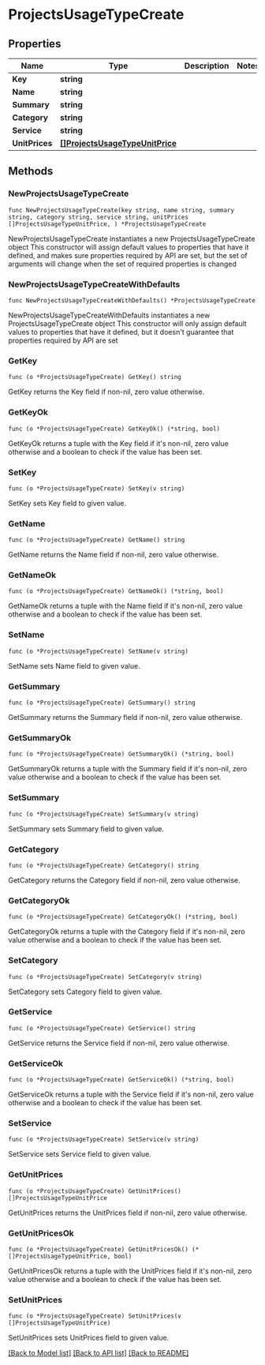 # ProjectsUsageTypeCreate

## Properties

Name | Type | Description | Notes
------------ | ------------- | ------------- | -------------
**Key** | **string** |  | 
**Name** | **string** |  | 
**Summary** | **string** |  | 
**Category** | **string** |  | 
**Service** | **string** |  | 
**UnitPrices** | [**[]ProjectsUsageTypeUnitPrice**](ProjectsUsageTypeUnitPrice.md) |  | 

## Methods

### NewProjectsUsageTypeCreate

`func NewProjectsUsageTypeCreate(key string, name string, summary string, category string, service string, unitPrices []ProjectsUsageTypeUnitPrice, ) *ProjectsUsageTypeCreate`

NewProjectsUsageTypeCreate instantiates a new ProjectsUsageTypeCreate object
This constructor will assign default values to properties that have it defined,
and makes sure properties required by API are set, but the set of arguments
will change when the set of required properties is changed

### NewProjectsUsageTypeCreateWithDefaults

`func NewProjectsUsageTypeCreateWithDefaults() *ProjectsUsageTypeCreate`

NewProjectsUsageTypeCreateWithDefaults instantiates a new ProjectsUsageTypeCreate object
This constructor will only assign default values to properties that have it defined,
but it doesn't guarantee that properties required by API are set

### GetKey

`func (o *ProjectsUsageTypeCreate) GetKey() string`

GetKey returns the Key field if non-nil, zero value otherwise.

### GetKeyOk

`func (o *ProjectsUsageTypeCreate) GetKeyOk() (*string, bool)`

GetKeyOk returns a tuple with the Key field if it's non-nil, zero value otherwise
and a boolean to check if the value has been set.

### SetKey

`func (o *ProjectsUsageTypeCreate) SetKey(v string)`

SetKey sets Key field to given value.


### GetName

`func (o *ProjectsUsageTypeCreate) GetName() string`

GetName returns the Name field if non-nil, zero value otherwise.

### GetNameOk

`func (o *ProjectsUsageTypeCreate) GetNameOk() (*string, bool)`

GetNameOk returns a tuple with the Name field if it's non-nil, zero value otherwise
and a boolean to check if the value has been set.

### SetName

`func (o *ProjectsUsageTypeCreate) SetName(v string)`

SetName sets Name field to given value.


### GetSummary

`func (o *ProjectsUsageTypeCreate) GetSummary() string`

GetSummary returns the Summary field if non-nil, zero value otherwise.

### GetSummaryOk

`func (o *ProjectsUsageTypeCreate) GetSummaryOk() (*string, bool)`

GetSummaryOk returns a tuple with the Summary field if it's non-nil, zero value otherwise
and a boolean to check if the value has been set.

### SetSummary

`func (o *ProjectsUsageTypeCreate) SetSummary(v string)`

SetSummary sets Summary field to given value.


### GetCategory

`func (o *ProjectsUsageTypeCreate) GetCategory() string`

GetCategory returns the Category field if non-nil, zero value otherwise.

### GetCategoryOk

`func (o *ProjectsUsageTypeCreate) GetCategoryOk() (*string, bool)`

GetCategoryOk returns a tuple with the Category field if it's non-nil, zero value otherwise
and a boolean to check if the value has been set.

### SetCategory

`func (o *ProjectsUsageTypeCreate) SetCategory(v string)`

SetCategory sets Category field to given value.


### GetService

`func (o *ProjectsUsageTypeCreate) GetService() string`

GetService returns the Service field if non-nil, zero value otherwise.

### GetServiceOk

`func (o *ProjectsUsageTypeCreate) GetServiceOk() (*string, bool)`

GetServiceOk returns a tuple with the Service field if it's non-nil, zero value otherwise
and a boolean to check if the value has been set.

### SetService

`func (o *ProjectsUsageTypeCreate) SetService(v string)`

SetService sets Service field to given value.


### GetUnitPrices

`func (o *ProjectsUsageTypeCreate) GetUnitPrices() []ProjectsUsageTypeUnitPrice`

GetUnitPrices returns the UnitPrices field if non-nil, zero value otherwise.

### GetUnitPricesOk

`func (o *ProjectsUsageTypeCreate) GetUnitPricesOk() (*[]ProjectsUsageTypeUnitPrice, bool)`

GetUnitPricesOk returns a tuple with the UnitPrices field if it's non-nil, zero value otherwise
and a boolean to check if the value has been set.

### SetUnitPrices

`func (o *ProjectsUsageTypeCreate) SetUnitPrices(v []ProjectsUsageTypeUnitPrice)`

SetUnitPrices sets UnitPrices field to given value.



[[Back to Model list]](../README.md#documentation-for-models) [[Back to API list]](../README.md#documentation-for-api-endpoints) [[Back to README]](../README.md)


